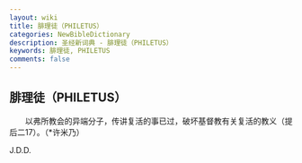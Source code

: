 ```yaml
---
layout: wiki
title: 腓理徒（PHILETUS）
categories: NewBibleDictionary
description: 圣经新词典 - 腓理徒（PHILETUS）
keywords: 腓理徒, PHILETUS
comments: false
---
```


## 腓理徒（PHILETUS）

　　以弗所教会的异端分子，传讲复活的事已过，破坏基督教有关复活的教义（提后二17）。（*许米乃）

J.D.D.









